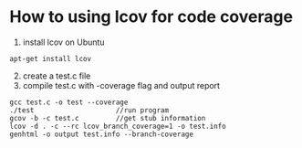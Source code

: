 # How to using lcov for code coverage

1. install lcov on Ubuntu
```
apt-get install lcov
```
2. create a test.c file
3. compile test.c with -coverage flag and output report
```
gcc test.c -o test --coverage 
./test                    //run program
gcov -b -c test.c         //get stub information
lcov -d . -c --rc lcov_branch_coverage=1 -o test.info
genhtml -o output test.info --branch-coverage

```








